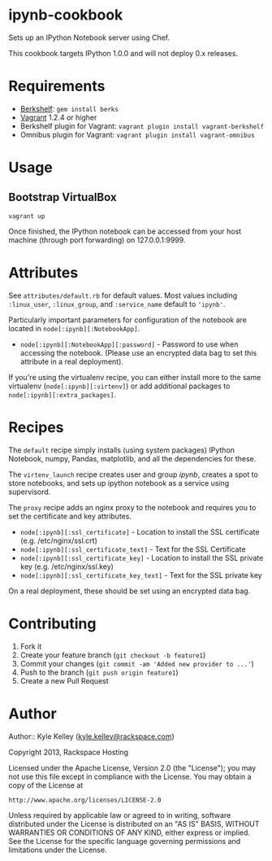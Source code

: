 # ipynb-cookbook

Sets up an IPython Notebook server using Chef.

This cookbook targets IPython 1.0.0 and will not deploy 0.x releases.

# Requirements
 * [Berkshelf][]: `gem install berks`
 * [Vagrant][] 1.2.4 or higher
 * Berkshelf plugin for Vagrant: `vagrant plugin install vagrant-berkshelf`
 * Omnibus plugin for Vagrant: `vagrant plugin install vagrant-omnibus`

# Usage

## Bootstrap VirtualBox

    vagrant up

Once finished, the IPython notebook can be accessed from your host machine (through port forwarding) on 127.0.0.1:9999.

# Attributes

See `attributes/default.rb` for default values. Most values including `:linux_user`, `:linux_group`, and `:service_name` default to `'ipynb'`.

Particularly important parameters for configuration of the notebook are located in `node[:ipynb][:NotebookApp]`.

* `node[:ipynb][:NotebookApp][:password]` - Password to use when accessing the notebook. (Please use an encrypted data bag to set this attribute in a real deployment).

If you're using the virtualenv recipe, you can either install more to the same virtualenv (`node[:ipynb][:virtenv]`) or add additional packages to `node[:ipynb][:extra_packages]`.

# Recipes

The `default` recipe simply installs (using system packages) IPython Notebook, numpy, Pandas, matplotlib, and all the dependencies for these.

The `virtenv_launch` recipe creates user and group *ipynb*, creates a spot to store notebooks, and sets up ipython notebook as a service using supervisord.

The `proxy` recipe adds an nginx proxy to the notebook and requires you to set the certificate and key attributes.

* `node[:ipynb][:ssl_certificate]` - Location to install the SSL certificate (e.g. /etc/nginx/ssl.crt)
* `node[:ipynb][:ssl_certificate_text]` - Text for the SSL Certificate
* `node[:ipynb][:ssl_certificate_key]` - Location to install the SSL private key (e.g. /etc/nginx/ssl.key)
* `node[:ipynb][:ssl_certificate_key_text]` - Text for the SSL private key

On a real deployment, these should be set using an encrypted data bag.

# Contributing

1. Fork it
2. Create your feature branch (`git checkout -b feature1`)
3. Commit your changes (`git commit -am 'Added new provider to ...'`)
4. Push to the branch (`git push origin feature1`)
5. Create a new Pull Request

# Author

Author:: Kyle Kelley (kyle.kelley@rackspace.com)

Copyright 2013, Rackspace Hosting

Licensed under the Apache License, Version 2.0 (the "License");
you may not use this file except in compliance with the License.
You may obtain a copy of the License at

    http://www.apache.org/licenses/LICENSE-2.0

Unless required by applicable law or agreed to in writing, software
distributed under the License is distributed on an "AS IS" BASIS,
WITHOUT WARRANTIES OR CONDITIONS OF ANY KIND, either express or implied.
See the License for the specific language governing permissions and
limitations under the License.

[Vagrant]:http://vagrantup.com/
[Berkshelf]:http://berkshelf.com/
[Bundler]:http://gembundler.com/
